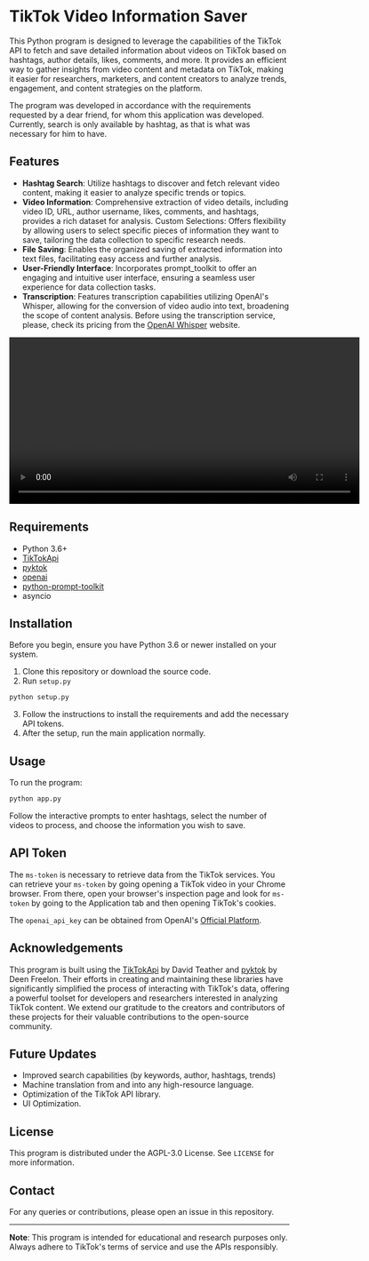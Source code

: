 # TikTok Video Information Saver

This Python program is designed to leverage the capabilities of the TikTok API to fetch and save detailed information about videos on TikTok based on hashtags, author details, likes, comments, and more. It provides an efficient way to gather insights from video content and metadata on TikTok, making it easier for researchers, marketers, and content creators to analyze trends, engagement, and content strategies on the platform.

The program was developed in accordance with the requirements requested by a dear friend, for whom this application was developed. Currently, search is only available by hashtag, as that is what was necessary for him to have.

## Features

- **Hashtag Search**: Utilize hashtags to discover and fetch relevant video content, making it easier to analyze specific trends or topics.
- **Video Information**: Comprehensive extraction of video details, including video ID, URL, author username, likes, comments, and hashtags, provides a rich dataset for analysis.
Custom Selections: Offers flexibility by allowing users to select specific pieces of information they want to save, tailoring the data collection to specific research needs.
- **File Saving**: Enables the organized saving of extracted information into text files, facilitating easy access and further analysis.
- **User-Friendly Interface**: Incorporates prompt_toolkit to offer an engaging and intuitive user interface, ensuring a seamless user experience for data collection tasks.
- **Transcription**: Features transcription capabilities utilizing OpenAI's Whisper, allowing for the conversion of video audio into text, broadening the scope of content analysis. Before using the transcription service, please, check its pricing from the [OpenAI Whisper](https://openai.com/research/whisper) website.

[<video width="630" height="300" src="[https://imgur.com/a/Lo0THWi](https://i.imgur.com/tSKRthJ.mp4)"></video>](https://i.imgur.com/tSKRthJ.mp4)

## Requirements

- Python 3.6+
- [TikTokApi](https://github.com/davidteather/TikTok-Api)
- [pyktok](https://github.com/dfreelon/pyktok)
- [openai](https://github.com/openai)
- [python-prompt-toolkit](https://github.com/prompt-toolkit/python-prompt-toolkit)
- asyncio

## Installation

Before you begin, ensure you have Python 3.6 or newer installed on your system.

1. Clone this repository or download the source code.
2. Run `setup.py`

```bash
python setup.py
```

3. Follow the instructions to install the requirements and add the necessary API tokens.
4. After the setup, run the main application normally.

## Usage

To run the program:

```bash
python app.py
```

Follow the interactive prompts to enter hashtags, select the number of videos to process, and choose the information you wish to save.

## API Token

The `ms-token` is necessary to retrieve data from the TikTok services. You can retrieve your `ms-token` by going opening a TikTok video in your Chrome browser. From there, open your browser's inspection page and look for `ms-token` by going to the Application tab and then opening TikTok's cookies.

The `openai_api_key` can be obtained from OpenAI's [Official Platform](https://platform.openai.com/api-keys).

## Acknowledgements

This program is built using the [TikTokApi](https://github.com/davidteather/TikTok-Api) by David Teather and [pyktok](https://github.com/dfreelon/pyktok) by Deen Freelon. Their efforts in creating and maintaining these libraries have significantly simplified the process of interacting with TikTok's data, offering a powerful toolset for developers and researchers interested in analyzing TikTok content. We extend our gratitude to the creators and contributors of these projects for their valuable contributions to the open-source community.

## Future Updates

- Improved search capabilities (by keywords, author, hashtags, trends)
- Machine translation from and into any high-resource language.
- Optimization of the TikTok API library.
- UI Optimization.

## License

This program is distributed under the AGPL-3.0 License. See `LICENSE` for more information.

## Contact

For any queries or contributions, please open an issue in this repository.

---
**Note**: This program is intended for educational and research purposes only. Always adhere to TikTok's terms of service and use the APIs responsibly.
